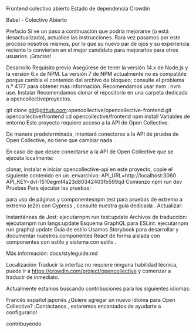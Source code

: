 Frontend colectivo abierto
Estado de dependencia Crowdin

Babel - Colectivo Abierto

Prefacio
Si ve un paso a continuación que podría mejorarse (o está desactualizado), actualice las instrucciones. Rara vez pasamos por este proceso nosotros mismos, por lo que su nuevo par de ojos y su experiencia reciente lo convierten en el mejor candidato para mejorarlos para otros usuarios. ¡Gracias!

Desarrollo
Requisito previo
Asegúrese de tener la versión 14.x de Node.js y la versión 6.x de NPM. La versión 7 de NPM actualmente no es compatible porque cambia el contenido del archivo de bloqueo; consulte el problema n.º 4177 para obtener más información.
Recomendamos usar nvm : nvm use.
Instalar
Recomendamos clonar el repositorio en una carpeta dedicada a opencollectiveproyectos.

git clone git@github.com:opencollective/opencollective-frontend.git opencollective/frontend
cd opencollective/frontend
npm install
Variables de entorno
Este proyecto requiere acceso a la API de Open Collective.

De manera predeterminada, intentará conectarse a la API de prueba de Open Collective, no tiene que cambiar nada .

En caso de que desee conectarse a la API de Open Collective que se ejecuta localmente:

clonar, instalar e iniciar opencollective-api
en este proyecto, copie el siguiente contenido en un .envarchivo:
API_URL=http://localhost:3060
API_KEY=dvl-1510egmf4a23d80342403fb599qd
Comienzo
npm run dev
Pruebas
Para ejecutar las pruebas:

para uso de páginas y componentesnpm test
para pruebas de extremo a extremo (e2e) con Cypress , consulte nuestra guía dedicada .
Actualizar:

Instantáneas de Jest: ejecutarnpm run test:update
Archivos de traducción: ejecutarnpm run langs:update
Esquema GraphQL para ESLint: ejecutarnpm run graphql:update
Guía de estilo
Usamos Storybook para desarrollar y documentar nuestros componentes React de forma aislada con componentes con estilo y sistema con estilo .

Más información: docs/styleguide.md

Localización
Traducir la interfaz no requiere ninguna habilidad técnica, puede ir a https://crowdin.com/project/opencollective y comenzar a traducir de inmediato.

Actualmente estamos buscando contribuciones para los siguientes idiomas:

Francés
español
japonés
¿Quiere agregar un nuevo idioma para Open Collective? ¡Contáctanos , estaremos encantados de ayudarte a configurarlo!

contribuyendo

